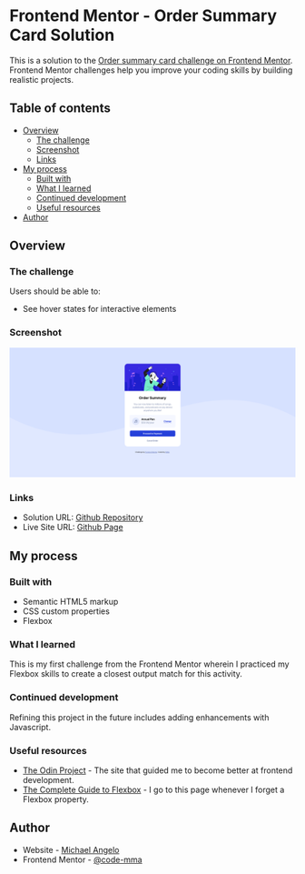# Frontend Mentor - Order Summary Card Solution

This is a solution to the [Order summary card challenge on Frontend Mentor](https://www.frontendmentor.io/challenges/order-summary-component-QlPmajDUj). Frontend Mentor challenges help you improve your coding skills by building realistic projects. 

## Table of contents

- [Overview](#overview)
  - [The challenge](#the-challenge)
  - [Screenshot](#screenshot)
  - [Links](#links)
- [My process](#my-process)
  - [Built with](#built-with)
  - [What I learned](#what-i-learned)
  - [Continued development](#continued-development)
  - [Useful resources](#useful-resources)
- [Author](#author)

## Overview

### The challenge

Users should be able to:

- See hover states for interactive elements

### Screenshot

![Final Output Screenshot](./images/screenshot.png)

### Links

- Solution URL: [Github Repository](https://github.com/code-mma/order-summary-component)
- Live Site URL: [Github Page](https://code-mma.github.io/order-summary-component/)

## My process

### Built with

- Semantic HTML5 markup
- CSS custom properties
- Flexbox

### What I learned

This is my first challenge from the Frontend Mentor wherein I practiced my Flexbox skills to create a closest output match for this activity.

### Continued development

Refining this project in the future includes adding enhancements with Javascript.

### Useful resources

- [The Odin Project](https://www.theodinproject.com) - The site that guided me to become better at frontend development.
- [The Complete Guide to Flexbox](https://css-tricks.com/snippets/css/a-guide-to-flexbox/) - I go to this page whenever I forget a Flexbox property.

## Author

- Website - [Michael Angelo](https://github.com/code-mma)
- Frontend Mentor - [@code-mma](https://www.frontendmentor.io/profile/code-mma)
